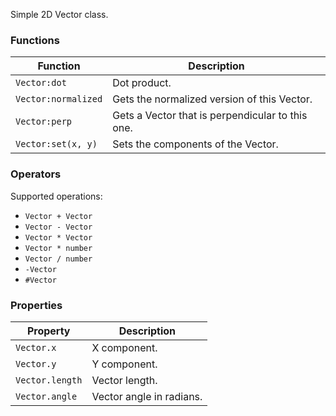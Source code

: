 Simple 2D Vector class.

### Functions
|Function|Description|
---|---
`Vector:dot` | Dot product.
`Vector:normalized` | Gets the normalized version of this Vector.
`Vector:perp` | Gets a Vector that is perpendicular to this one.
`Vector:set(x, y)` | Sets the components of the Vector.

### Operators
Supported operations:
- `Vector + Vector`
- `Vector - Vector`
- `Vector * Vector`
- `Vector * number`
- `Vector / number`
- `-Vector`
- `#Vector`

### Properties
|Property|Description|
---|---
`Vector.x` | X component.
`Vector.y` | Y component.
`Vector.length` | Vector length.
`Vector.angle` | Vector angle in radians.
